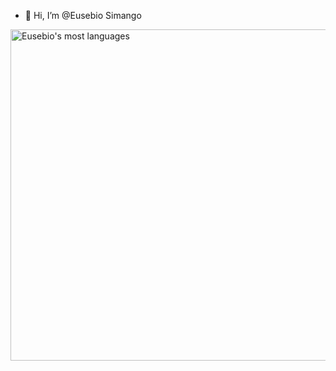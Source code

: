 - 👋 Hi, I’m @Eusebio Simango


<!---
Eu23b10/Eu23b10 is a ✨ special ✨ repository because its `README.md` (this file) appears on your GitHub profile.
You can click the Preview link to take a look at your changes.
--->

<img align="left" width="530em" src="https://github-readme-stats.vercel.app/api/top-langs/?username=Eu23b10&layout=compact&theme=dracula" alt="Eusebio's most languages"/>
